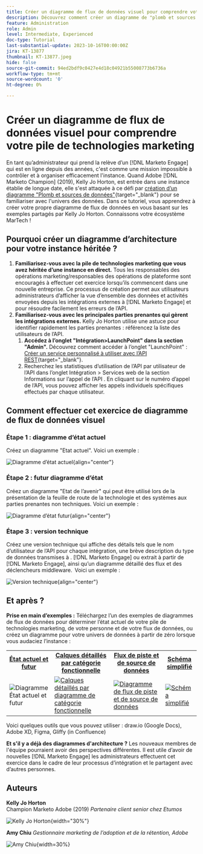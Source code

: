```yaml
---
title: Créer un diagramme de flux de données visuel pour comprendre votre pile de technologies marketing
description: Découvrez comment créer un diagramme de "plomb et sources de données" pour comprendre l’univers des données, pour contrôler et organiser efficacement l’instance.
feature: Administration
role: Admin
level: Intermediate, Experienced
doc-type: Tutorial
last-substantial-update: 2023-10-16T00:00:00Z
jira: KT-13877
thumbnail: KT-13877.jpeg
hide: false
source-git-commit: 94ed2bdf9c0427e4d18c04921b55008773b6736a
workflow-type: tm+mt
source-wordcount: '0'
ht-degree: 0%

---
```



# Créer un diagramme de flux de données visuel pour comprendre votre pile de technologies marketing

En tant qu’administrateur qui prend la relève d’un [!DNL Marketo Engage] qui est en ligne depuis des années, c&#39;est comme une mission impossible à contrôler et à organiser efficacement l&#39;instance. Quand Adobe [!DNL Marketo Champion] (2019), Kelly Jo Horton, est entrée dans une instance établie de longue date, elle s&#39;est attaquée à ce défi par [création d’un diagramme &quot;Plomb et sources de données&quot;](https://nation.marketo.com/t5/employee-blogs/understand-your-marketing-technology-and-data-create-this/ba-p/296774){target="_blank"} pour se familiariser avec l&#39;univers des données. Dans ce tutoriel, vous apprendrez à créer votre propre diagramme de flux de données en vous basant sur les exemples partagés par Kelly Jo Horton. Connaissons votre écosystème MarTech !

## Pourquoi créer un diagramme d’architecture pour votre instance héritée ?

1. **Familiarisez-vous avec la pile de technologies marketing que vous avez héritée d’une instance en direct.** Tous les responsables des opérations marketing/responsables des opérations de plateforme sont encouragés à effectuer cet exercice lorsqu’ils commencent dans une nouvelle entreprise. Ce processus de création permet aux utilisateurs administrateurs d’afficher la vue d’ensemble des données et activités envoyées depuis les intégrations externes à [!DNL Marketo Engage] et pour résoudre facilement les erreurs de l’API.
2. **Familiarisez-vous avec les principales parties prenantes qui gèrent les intégrations externes.** Kelly Jo Horton utilise une astuce pour identifier rapidement les parties prenantes : référencez la liste des utilisateurs de l’API.
   1. **Accédez à l’onglet &quot;Intégration>LaunchPoint&quot; dans la section &quot;Admin&quot;.** Découvrez comment accéder à l’onglet &quot;LaunchPoint&quot; : [Créer un service personnalisé à utiliser avec l’API REST](https://experienceleague.adobe.com/docs/marketo/using/product-docs/administration/additional-integrations/create-a-custom-service-for-use-with-rest-api.html){target="_blank"}.
   2. Recherchez les statistiques d’utilisation de l’API par utilisateur de l’API dans l’onglet Intégration > Services web de la section Informations sur l’appel de l’API . En cliquant sur le numéro d’appel de l’API, vous pouvez afficher les appels individuels spécifiques effectués par chaque utilisateur.

## Comment effectuer cet exercice de diagramme de flux de données visuel

### Étape 1 : diagramme d’état actuel

Créez un diagramme &quot;Etat actuel&quot;. Voici un exemple :

![Diagramme d’état actuel](/help/tutorial-inherited-instance/_assets/data-flow-diagram/Current_State_Lead_Data_Sources_KellyJo_Horton.png){align="center"}


### Étape 2 : futur diagramme d’état

Créez un diagramme &quot;Etat de l’avenir&quot; qui peut être utilisé lors de la présentation de la feuille de route de la technologie et des systèmes aux parties prenantes non techniques. Voici un exemple :

![Diagramme d’état futur](/help/tutorial-inherited-instance/_assets/data-flow-diagram/Future-State-Lead-Data-Sources-KellyJo-Horton.png){align="center"}

### Étape 3 : version technique

Créez une version technique qui affiche des détails tels que le nom d’utilisateur de l’API pour chaque intégration, une brève description du type de données transmises à . [!DNL Marketo Engage] ou extrait à partir de [!DNL Marketo Engage], ainsi qu’un diagramme détaillé des flux et des déclencheurs middleware.  Voici un exemple :

![Version technique](/help/tutorial-inherited-instance/_assets/data-flow-diagram/Lead-Data-Source-Diagram-KellyJo-Horton.png){align="center"}


## Et après ?

**Prise en main d’exemples :**
Téléchargez l’un des exemples de diagrammes de flux de données pour déterminer l’état actuel de votre pile de technologies marketing, de votre personne et de votre flux de données, ou créez un diagramme pour votre univers de données à partir de zéro lorsque vous audaciez l’instance :


<table style="table-layout:fixed">
   <tr>  
      <td style="border: 0;">
      <div style="text-align: center;">
          <a href="./_assets/downloads/Current_Future_State_Lead_Data_Sources.zip">
            <strong>État actuel et futur</strong>
         </a>
      </div>
      </td>
      <td style="border: 0;">
      <div style="text-align: center;">
         <a href="./_assets/downloads/Detailed_Layers_by_Functional_Category_Stacked_Technologies.zip">
         <strong>Calques détaillés par catégorie fonctionnelle </strong>   
         </a>
      </div>
      </td>
      <td style="border: 0;">
         <div style="text-align: center;">
         <a href="./_assets/downloads/Lead_Data_Source.zip">
           <strong>Flux de piste et de source de données </strong>  
         </a>
         </div>
       </td> 
       <td style="border: 0;">
         <div style="text-align: center;">
         <a href="./_assets/downloads/Simple_World_Class_Stage_Stack.zip">
          <strong>Schéma simplifié</strong>  
         </a>
         </div>
        </td>  
   </tr>
   <tr>
    <td style="border: 0;">
         <div>
          <img alt="Diagramme État actuel et futur" src="./_assets/Thumbnail_Current-Future State Lead_Data Sources_KellyJo_Horton.png"/>
         </a>
      </div>
      </td>
      <td style="border: 0;">
         <div>
         <a href="./_assets/downloads/Detailed_Layers_by_Functional_Category_Stacked_Technologies.zip">
         <img alt="Calques détaillés par diagramme de catégorie fonctionnelle" src="./_assets/Thumbnail_Detailed_Layers_by_Functional_Category_Stacked_Technologies_KellyJo_Horton.png" />
       </a>
         </div>
      </td>
       <td style="border: 0;">
         <div>
            <a href="./_assets/downloads/Lead_Data_Source.zip">
         <img alt="Diagramme de flux de piste et de source de données" src="./_assets/Thumbnail_Lead-Data Source Diagram_KellyJo_Horton.png" />
         </a>
         </div>
      </td>
     <td style="border: 0;">
         <div>
            <a href="./_assets/downloads/Simple_World_Class_Stage_Stack.zip">
             <img alt="Schéma simplifié" src="./_assets/Thumbnail_Simple_World_Class_Stage_Stack.png" />
         </a>
         </div>
      </td>
</table>

Voici quelques outils que vous pouvez utiliser : draw.io (Google Docs), Adobe XD, Figma, Gliffy (in Confluence)

**Et s&#39;il y a déjà des diagrammes d&#39;architecture ?** Les nouveaux membres de l&#39;équipe pourraient avoir des perspectives différentes. Il est utile d’avoir de nouvelles [!DNL Marketo Engage] les administrateurs effectuent cet exercice dans le cadre de leur processus d’intégration et le partagent avec d’autres personnes.

## Auteurs

**Kelly Jo Horton**\
Champion Marketo Adobe (2019)
*Partenaire client senior chez Etumos*

![Kelly Jo Horton](/help/tutorial-inherited-instance/_assets/authors/Customer_Author_Kelly_Jo_Horton.png){width="30%"}

**Amy Chiu**
*Gestionnaire marketing de l’adoption et de la rétention, Adobe*

![Amy Chiu](/help/tutorial-inherited-instance/_assets/authors/Adobe_Author_Amy_Chiu.png){width=30%}

